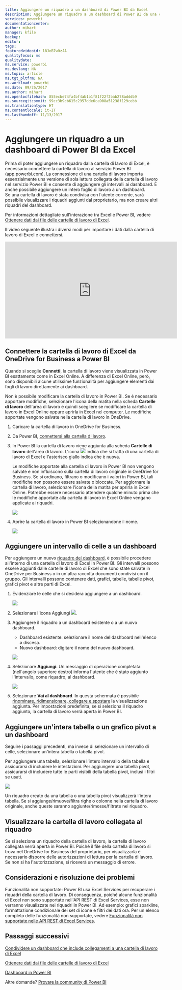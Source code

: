 ```yaml
---
title: Aggiungere un riquadro a un dashboard di Power BI da Excel
description: Aggiungere un riquadro a un dashboard di Power BI da una cartella di lavoro di Excel in OneDrive for Business Aggiungere intervalli, grafici, tabelle
services: powerbi
documentationcenter: 
author: mihart
manager: kfile
backup: 
editor: 
tags: 
featuredvideoid: l8JoB7w0zJA
qualityfocus: no
qualitydate: 
ms.service: powerbi
ms.devlang: NA
ms.topic: article
ms.tgt_pltfrm: NA
ms.workload: powerbi
ms.date: 09/26/2017
ms.author: mihart
ms.openlocfilehash: 855ecbe74fa4bf4ab1b1f81f22f2bab278adddb9
ms.sourcegitcommit: 99cc3b9cb615c2957dde6ca908a51238f129cebb
ms.translationtype: HT
ms.contentlocale: it-IT
ms.lasthandoff: 11/13/2017
---
```

# <a name="pin-a-tile-to-a-power-bi-dashboard-from-excel"></a>Aggiungere un riquadro a un dashboard di Power BI da Excel
Prima di poter aggiungere un riquadro dalla cartella di lavoro di Excel, è necessario connettere la cartella di lavoro al servizio Power BI (app.powerbi.com). La connessione di una cartella di lavoro importa essenzialmente una versione di sola lettura collegata della cartella di lavoro nel servizio Power BI e consente di aggiungere gli intervalli ai dashboard. È anche possibile aggiungere un intero foglio di lavoro a un dashboard.  
Se una cartella di lavoro è stata condivisa con l'utente corrente, sarà possibile visualizzare i riquadri aggiunti dal proprietario, ma non creare altri riquadri del dashboard. 

Per informazioni dettagliate sull'interazione tra Excel e Power BI, vedere [Ottenere dati dai file delle cartelle di lavoro di Excel](http://go.microsoft.com/fwlink/?LinkID=521962).

Il video seguente illustra i diversi modi per importare i dati dalla cartella di lavoro di Excel e connettersi.

<iframe width="560" height="315" src="https://www.youtube.com/embed/l8JoB7w0zJA" frameborder="0" allowfullscreen></iframe>

## <a name="connect-your-excel-workbook-from-onedrive-for-business-to-power-bi"></a>Connettere la cartella di lavoro di Excel da OneDrive for Business a Power BI
Quando si sceglie **Connetti**, la cartella di lavoro viene visualizzata in Power BI esattamente come in Excel Online. A differenza di Excel Online, però, sono disponibili alcune utilissime funzionalità per aggiungere elementi dai fogli di lavoro direttamente ai dashboard.

Non è possibile modificare la cartella di lavoro in Power BI. Se è necessario apportare modifiche, selezionare l'icona della matita nella scheda **Cartelle di lavoro** dell'area di lavoro e quindi scegliere se modificare la cartella di lavoro in Excel Online oppure aprirla in Excel nel computer. Le modifiche apportate vengono salvate nella cartella di lavoro in OneDrive.

1. Caricare la cartella di lavoro in OneDrive for Business.
2. Da Power BI, [connettersi alla cartella di lavoro](service-excel-workbook-files.md).
3. In Power BI la cartella di lavoro viene aggiunta alla scheda **Cartelle di lavoro** dell'area di lavoro.  L'icona ![](media/service-dashboard-pin-tile-from-excel/pbi_workbookicon.png) indica che si tratta di una cartella di lavoro di Excel e l'asterisco giallo indica che è nuova.
   
    Le modifiche apportate alla cartella di lavoro in Power BI non vengono salvate e non influiscono sulla cartella di lavoro originale in OneDrive for Business. Se si ordinano, filtrano o modificano i valori in Power BI, tali modifiche non possono essere salvate o bloccate. Per aggiornare la cartella di lavoro, selezionare l'icona della matita per aprirla in Excel Online. Potrebbe essere necessario attendere qualche minuto prima che le modifiche apportate alla cartella di lavoro in Excel Online vengano applicate ai riquadri.     
   
   ![](media/service-dashboard-pin-tile-from-excel/power-bi-workbooks.png)
4. Aprire la cartella di lavoro in Power BI selezionandone il nome.
   
   ![](media/service-dashboard-pin-tile-from-excel/power-bi-opened.png)

## <a name="pin-a-range-of-cells-to-a-dashboard"></a>Aggiungere un intervallo di celle a un dashboard
Per aggiungere un nuovo [riquadro del dashboard](service-dashboard-tiles.md), è possibile procedere all'interno di una cartella di lavoro di Excel in Power BI. Gli intervalli possono essere aggiunti dalle cartelle di lavoro di Excel che sono state salvate in OneDrive per Business o in un'altra raccolta documenti condivisi con il gruppo. Gli intervalli possono contenere dati, grafici, tabelle, tabelle pivot, grafici pivot e altre parti di Excel.

1. Evidenziare le celle che si desidera aggiungere a un dashboard.
   
    ![](media/service-dashboard-pin-tile-from-excel/pbi_selectrange.png)
2. Selezionare l'icona Aggiungi ![](media/service-dashboard-pin-tile-from-excel/pbi_pintile_small.png). 
3. Aggiungere il riquadro a un dashboard esistente o a un nuovo dashboard. 
   
   * Dashboard esistente: selezionare il nome del dashboard nell'elenco a discesa.
   * Nuovo dashboard: digitare il nome del nuovo dashboard.
   
   ![](media/service-dashboard-pin-tile-from-excel/pbi_dashdialog1.png)
4. Selezionare **Aggiungi**. Un messaggio di operazione completata (nell'angolo superiore destro) informa l'utente che è stato aggiunto l'intervallo, come riquadro, al dashboard. 
   
    ![](media/service-dashboard-pin-tile-from-excel/power-bi-go-to-dashboard.png)
5. Selezionare **Vai al dashboard**. In questa schermata è possibile [rinominare, ridimensionare, collegare e spostare](service-dashboard-edit-tile.md) la visualizzazione aggiunta. Per impostazioni predefinita, se si seleziona il riquadro aggiunto, la cartella di lavoro verrà aperta in Power BI.

## <a name="pin-an-entire-table-or-pivot-chart-to-a-dashboard"></a>Aggiungere un'intera tabella o un grafico pivot a un dashboard
Seguire i passaggi precedenti, ma invece di selezionare un intervallo di celle, selezionare un'intera tabella o tabella pivot.

Per aggiungere una tabella, selezionare l'intero intervallo della tabella e assicurarsi di includere le intestazioni.  Per aggiungere una tabella pivot, assicurarsi di includere tutte le parti visibili della tabella pivot, inclusi i filtri se usati.

 ![](media/service-dashboard-pin-tile-from-excel/pbi_selecttable.png)

Un riquadro creato da una tabella o una tabella pivot visualizzerà l'intera tabella.  Se si aggiunge/rimuove/filtra righe o colonne nella cartella di lavoro originale, anche queste saranno aggiunte/rimosse/filtrate nel riquadro.

## <a name="view-the-workbook-linked-to-the-tile"></a>Visualizzare la cartella di lavoro collegata al riquadro
Se si seleziona un riquadro della cartella di lavoro, la cartella di lavoro collegata verrà aperta in Power BI. Poiché il file della cartella di lavoro si trova nel OneDrive for Business del proprietario, per visualizzarla è necessario disporre delle autorizzazioni di lettura per la cartella di lavoro. Se non si ha l'autorizzazione, si riceverà un messaggio di errore.  

## <a name="considerations-and-troubleshooting"></a>Considerazioni e risoluzione dei problemi
Funzionalità non supportate: Power BI usa Excel Services per recuperare i riquadri della cartella di lavoro. Di conseguenza, poiché alcune funzionalità di Excel non sono supportate nell'API REST di Excel Services, esse non verranno visualizzate nei riquadri in Power BI. Ad esempio: grafici sparkline, formattazione condizionale dei set di icone e filtri dei dati ora. Per un elenco completo delle funzionalità non supportate, vedere [Funzionalità non supportate nelle API REST di Excel Services](http://msdn.microsoft.com/library/office/ff394477.aspx).

## <a name="next-steps"></a>Passaggi successivi
[Condividere un dashboard che include collegamenti a una cartella di lavoro di Excel](service-share-dashboard-that-links-to-excel-onedrive.md)

[Ottenere dati dai file delle cartelle di lavoro di Excel](service-excel-workbook-files.md)

[Dashboard in Power BI](service-dashboards.md)

Altre domande? [Provare la community di Power BI](http://community.powerbi.com/)

